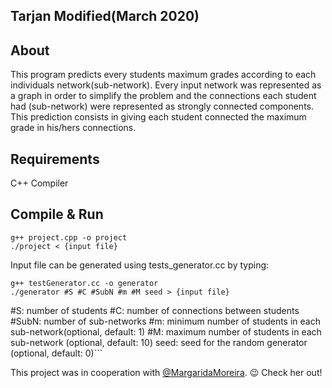 ## Tarjan Modified(March 2020)

## About
This program predicts every students maximum grades according to each individuals network(sub-network). Every input network was represented as a graph in order to simplify the problem and the connections each student had (sub-network) were represented as strongly connected components. This prediction consists in giving each student connected the maximum grade in his/hers connections.

## Requirements
C++ Compiler

## Compile & Run
```
g++ project.cpp -o project
./project < {input file}
```
Input file can be generated using tests_generator.cc by typing:
```
g++ testGenerator.cc -o generator
./generator #S #C #SubN #m #M seed > {input file}
```
#S: number of students
#C: number of connections between students
#SubN: number of sub-networks
#m: minimum number of students in each sub-network(optional, default: 1)
#M: maximum number of students in each sub-network (optional, default: 10)
seed: seed for the random generator (optional, default: 0)```

This project was in cooperation with [@MargaridaMoreira](https://github.com/MargaridaMoreira). :wink: Check her out!
